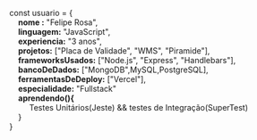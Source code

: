 const usuario = { <br>
 &nbsp;&nbsp;&nbsp;&nbsp;<b>nome :</b> "Felipe Rosa", <br>
 &nbsp;&nbsp;&nbsp;&nbsp;<b>linguagem:</b> "JavaScript", <br>
 &nbsp;&nbsp;&nbsp;&nbsp;<b>experiencia:</b> "3 anos", <br>
 &nbsp;&nbsp;&nbsp;&nbsp;<b>projetos:</b> ["Placa de Validade", "WMS", "Piramide"], <br>
 &nbsp;&nbsp;&nbsp;&nbsp;<b>frameworksUsados:</b> ["Node.js", "Express", "Handlebars"], <br>
 &nbsp;&nbsp;&nbsp;&nbsp;<b>bancoDeDados:</b> ["MongoDB",MySQL,PostgreSQL], <br>
 &nbsp;&nbsp;&nbsp;&nbsp;<b>ferramentasDeDeploy:</b> ["Vercel"], <br>
 &nbsp;&nbsp;&nbsp;&nbsp;<b>especialidade:</b> "Fullstack" <br>
 &nbsp;&nbsp;&nbsp;&nbsp;<b>aprendendo(){</b> <br>
 &nbsp;&nbsp;&nbsp;&nbsp;&nbsp;&nbsp;&nbsp;&nbsp; Testes Unitários(Jeste) && testes de Integração(SuperTest)<br>
 &nbsp;&nbsp;&nbsp;&nbsp;}<br>
}
